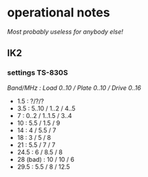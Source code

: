 # operational notes

*Most probably useless for anybody else!*

## IK2

### settings TS-830S

*Band/MHz : Load 0..10 / Plate 0..10 / Drive 0..16*

- 1.5 : ?/?/?
- 3.5 : 5..10 / 1..2 / 4..5
- 7 : 0..2 / 1..1.5 / 3..4
- 10 : 5.5 / 1.5 / 9
- 14 : 4 / 5.5 / 7
- 18 : 3 / 5 / 8
- 21 : 5.5 / 7 / 7
- 24.5 : 6 / 8.5 / 8
- 28 (bad) : 10 / 10 / 6
- 29.5 : 5.5 / 8 / 12.5
